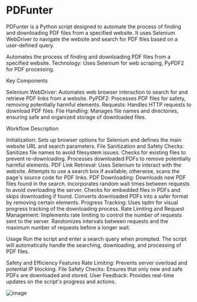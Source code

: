 # PDFunter
PDFunter is a Python script designed to automate the process of finding and downloading PDF files from a specified website.  It uses Selenium WebDriver to navigate the website and search for PDF files based on a user-defined query.

Automates the process of finding and downloading PDF files from a specified website. Technology: Uses Selenium for web scraping, PyPDF2 for PDF processing.

Key Components

Selenium WebDriver: Automates web browser interaction to search for and retrieve PDF links from a website.
PyPDF2: Processes PDF files for safety, removing potentially harmful elements.
Requests: Handles HTTP requests to download PDF files.
File Handling: Manages file names and directories, ensuring safe and organized storage of downloaded files.

Workflow Description

Initialization: Sets up browser options for Selenium and defines the main website URL and search parameters.
    File Sanitization and Safety Checks:
        Sanitizes file names to avoid filesystem issues.
        Checks for existing files to prevent re-downloading.
        Processes downloaded PDFs to remove potentially harmful elements.
    PDF Link Retrieval:
        Uses Selenium to interact with the website.
        Attempts to use a search box if available; otherwise, scans the page's source code for PDF links.
    PDF Downloading:
        Downloads new PDF files found in the search.
        Incorporates random wait times between requests to avoid overloading the server.
        Checks for embedded files in PDFs and skips downloading if found.
        Converts downloaded PDFs into a safer format by removing certain elements.
    Progress Tracking: Uses tqdm for visual progress tracking of the downloading process.
    Rate Limiting and Request Management:
        Implements rate limiting to control the number of requests sent to the server.
        Randomizes intervals between requests and the maximum number of requests before a longer wait.

Usage
    Run the script and enter a search query when prompted.
    The script will automatically handle the searching, downloading, and processing of PDF files.

Safety and Efficiency Features
    Rate Limiting: Prevents server overload and potential IP blocking.
    File Safety Checks: Ensures that only new and safe PDFs are downloaded and stored.
    User Feedback: Provides real-time updates on the script's progress and actions.

![image](https://github.com/wyzed/PDFunter/assets/1706569/0e4d43c7-e9b7-4fd4-aecf-9dd071194e41)



    
